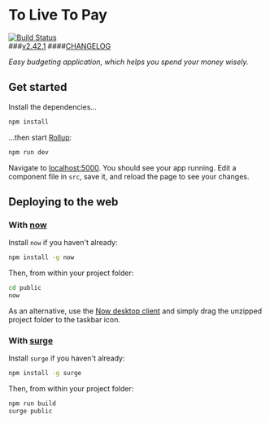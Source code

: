 # To Live To Pay

[![Build Status](https://travis-ci.com/ArtemNikolaev/toLiveToPay.svg?branch=master)](https://travis-ci.com/ArtemNikolaev/toLiveToPay)
<br/>
###[v2.42.1](https://github.com/olivierlacan/keep-a-changelog/releases/tag/v2.42.1)
####[CHANGELOG](CHANGELOG.md)

_Easy budgeting application, which helps you spend your money wisely._



## Get started

Install the dependencies...

```bash
npm install
```

...then start [Rollup](https://rollupjs.org):

```bash
npm run dev
```

Navigate to [localhost:5000](http://localhost:5000). You should see your app running. Edit a component file in `src`, save it, and reload the page to see your changes.


## Deploying to the web

### With [now](https://zeit.co/now)

Install `now` if you haven't already:

```bash
npm install -g now
```

Then, from within your project folder:

```bash
cd public
now
```

As an alternative, use the [Now desktop client](https://zeit.co/download) and simply drag the unzipped project folder to the taskbar icon.

### With [surge](https://surge.sh/)

Install `surge` if you haven't already:

```bash
npm install -g surge
```

Then, from within your project folder:

```bash
npm run build
surge public
```
